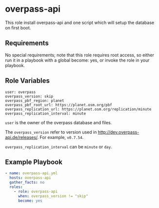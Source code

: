 overpass-api
============

This role install overpass-api and one script which will setup the database on first boot.

Requirements
------------

No special requirements; note that this role requires root access, so either run it in a playbook with a global become: yes, or invoke the role in your playbook.

Role Variables
--------------

```
user: overpass
overpass_version: skip
overpass_pbf_region: planet
overpass_pbf_root_url: https://planet.osm.org/pbf
overpass_replication_url: https://planet.osm.org/replication/minute
overpass_replication_interval: minute
```

`user` is the owner of the overpass database and files.

The `overpass_version` refer to version used in http://dev.overpass-api.de/releases/. For example, `v0.7.54`.

`overpass_replication_interval` can be `minute` or `day`.

Example Playbook
----------------

```yaml
- name: overpass-api.yml
  hosts: overpass-api
  gather_facts: no
  roles:
    - role: overpass-api
      when: overpass_version != "skip"
      become: yes
```
